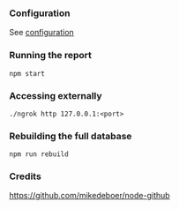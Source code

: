 
### Configuration

See [configuration](./configuration.md)

### Running the report

````
npm start
````

### Accessing externally

```
./ngrok http 127.0.0.1:<port>
```

### Rebuilding the full database

````
npm run rebuild
````

### Credits

https://github.com/mikedeboer/node-github

